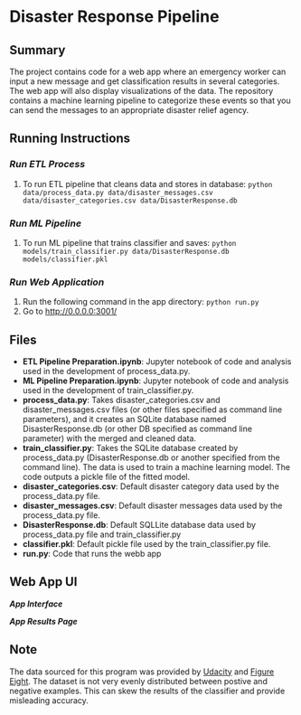 # Disaster Response Pipeline

## Summary
The project contains code for a web app where an emergency worker can input a new message and get classification results in several categories. The web app will also display visualizations of the data.  The repository contains a machine learning pipeline to categorize these events so that you can send the messages to an appropriate disaster relief agency.

## Running Instructions
### ***Run ETL Process***
1. To run ETL pipeline that cleans data and stores in database:
`python data/process_data.py data/disaster_messages.csv data/disaster_categories.csv data/DisasterResponse.db`

### ***Run ML Pipeline***
1. To run ML pipeline that trains classifier and saves:
`python models/train_classifier.py data/DisasterResponse.db models/classifier.pkl`

### ***Run Web Application***
1. Run the following command in the app directory:
    `python run.py`
2. Go to http://0.0.0.0:3001/


## Files
* **ETL Pipeline Preparation.ipynb**: Jupyter notebook of code and analysis used in the development of process_data.py.
* **ML Pipeline Preparation.ipynb**: Jupyter notebook of code and analysis used in the development of train_classifier.py.
* **process_data.py**: Takes disaster_categories.csv and disaster_messages.csv files (or other files specified as command line parameters), and it creates an SQLite database named DisasterResponse.db (or other DB specified as command line parameter) with the merged and cleaned data.
* **train_classifier.py**: Takes the SQLite database created by process_data.py (DisasterResponse.db or another specified from the command line).  The data is used to train a machine learning model.  The code outputs a pickle file of the fitted model.
* **disaster_categories.csv**: Default disaster category data used by the process_data.py file.
* **disaster_messages.csv**: Default disaster messages data used by the process_data.py file.
* **DisasterResponse.db**: Default SQLLite database data used by process_data.py file and train_classifier.py
* **classifier.pkl**: Default pickle file used by the train_classifier.py file.
* **run.py**: Code that runs the webb app

## Web App UI

***App Interface***

***App Results Page***

## Note
The data sourced for this program was provided by [Udacity](https://www.udacity.com) and [Figure Eight](https://www.figure-eight.com/).  The dataset is not very evenly distributed between postive and negative examples.  This can skew the results of the classifier and provide misleading accuracy.
